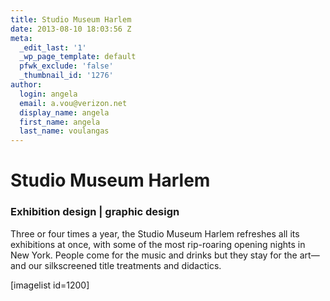 ```yaml
---
title: Studio Museum Harlem
date: 2013-08-10 18:03:56 Z
meta:
  _edit_last: '1'
  _wp_page_template: default
  pfwk_exclude: 'false'
  _thumbnail_id: '1276'
author:
  login: angela
  email: a.vou@verizon.net
  display_name: angela
  first_name: angela
  last_name: voulangas
---
```


<h1>Studio Museum Harlem</h1>
<h3>Exhibition design | graphic design</h3>
Three or four times a year, the Studio Museum Harlem refreshes all its exhibitions at once, with some of the most rip-roaring opening nights in New York. People come for the music and drinks but they stay for the art—and our silkscreened title treatments and didactics.


[imagelist id=1200]


